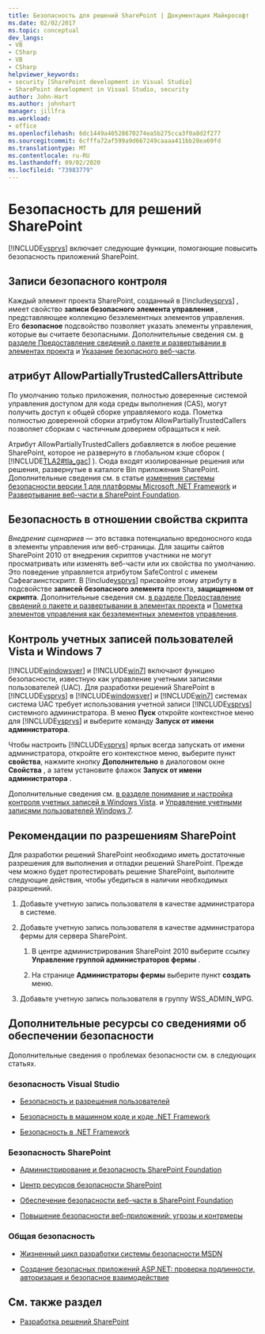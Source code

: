 ```yaml
---
title: Безопасность для решений SharePoint | Документация Майкрософт
ms.date: 02/02/2017
ms.topic: conceptual
dev_langs:
- VB
- CSharp
- VB
- CSharp
helpviewer_keywords:
- security [SharePoint development in Visual Studio]
- SharePoint development in Visual Studio, security
author: John-Hart
ms.author: johnhart
manager: jillfra
ms.workload:
- office
ms.openlocfilehash: 6dc1449a40528670274ea5b275cca3f0a8d2f277
ms.sourcegitcommit: 6cfffa72af599a9d667249caaaa411bb28ea69fd
ms.translationtype: MT
ms.contentlocale: ru-RU
ms.lasthandoff: 09/02/2020
ms.locfileid: "73983779"
---
```

# <a name="security-for-sharepoint-solutions"></a>Безопасность для решений SharePoint
  [!INCLUDE[vsprvs](../sharepoint/includes/vsprvs-md.md)] включает следующие функции, помогающие повысить безопасность приложений SharePoint.

## <a name="safe-control-entries"></a>Записи безопасного контроля
 Каждый элемент проекта SharePoint, созданный в [!include[vsprvs](../sharepoint/includes/vsprvs-md.md)] , имеет свойство **записи безопасного элемента управления** , представляющее коллекцию безэлементных элементов управления. Его **безопасное** подсвойство позволяет указать элементы управления, которые вы считаете безопасными. Дополнительные сведения см. [в разделе Предоставление сведений о пакете и развертывании в элементах проекта](../sharepoint/providing-packaging-and-deployment-information-in-project-items.md) и [Указание безопасного веб-части](/previous-versions/office/developer/sharepoint2003/dd583154(v=office.11)#specifying-safe-web-parts).

## <a name="allowpartiallytrustedcallers-attribute"></a>атрибут AllowPartiallyTrustedCallersAttribute
 По умолчанию только приложения, полностью доверенные системой управления доступом для кода среды выполнения (CAS), могут получить доступ к общей сборке управляемого кода. Пометка полностью доверенной сборки атрибутом AllowPartiallyTrustedCallers позволяет сборкам с частичным доверием обращаться к ней.

 Атрибут AllowPartiallyTrustedCallers добавляется в любое решение SharePoint, которое не развернуто в глобальном кэше сборок ( [!INCLUDE[TLA2#tla_gac](../sharepoint/includes/tla2sharptla-gac-md.md)] ). Сюда входят изолированные решения или решения, развернутые в каталоге Bin приложения SharePoint. Дополнительные сведения см. в статье [изменения системы безопасности версии 1 для платформы Microsoft .NET Framework](/previous-versions/msp-n-p/ff921345(v=pandp.10)) и [Развертывание веб-части в SharePoint Foundation](/previous-versions/office/developer/sharepoint-2010/cc768621(v=office.14)).

## <a name="safe-against-script-property"></a>Безопасность в отношении свойства скрипта
 *Внедрение сценариев* — это вставка потенциально вредоносного кода в элементы управления или веб-страницы. Для защиты сайтов SharePoint 2010 от внедрения скриптов участники не могут просматривать или изменять веб-части или их свойства по умолчанию. Это поведение управляется атрибутом SafeControl с именем Сафеагаинстскрипт. В [!include[vsprvs](../sharepoint/includes/vsprvs-md.md)] присвойте этому атрибуту в подсвойстве **записей безопасного элемента** проекта, **защищенном от скрипта**. Дополнительные сведения см. [в разделе Предоставление сведений о пакете и развертывании в элементах проекта](../sharepoint/providing-packaging-and-deployment-information-in-project-items.md) и [Пометка элементов управления как безэлементных элементов управления](../sharepoint/how-to-mark-controls-as-safe-controls.md).

## <a name="vista-and-windows-7-user-account-control"></a>Контроль учетных записей пользователей Vista и Windows 7
 [!INCLUDE[windowsver](../sharepoint/includes/windowsver-md.md)] и [!INCLUDE[win7](../sharepoint/includes/win7-md.md)] включают функцию безопасности, известную как управление учетными записями пользователей (UAC). Для разработки решений SharePoint в [!INCLUDE[vsprvs](../sharepoint/includes/vsprvs-md.md)] в [!INCLUDE[windowsver](../sharepoint/includes/windowsver-md.md)] и [!INCLUDE[win7](../sharepoint/includes/win7-md.md)] системах система UAC требует использования учетной записи [!INCLUDE[vsprvs](../sharepoint/includes/vsprvs-md.md)] системного администратора. В меню **Пуск** откройте контекстное меню для [!INCLUDE[vsprvs](../sharepoint/includes/vsprvs-md.md)] и выберите команду **Запуск от имени администратора**.

 Чтобы настроить [!INCLUDE[vsprvs](../sharepoint/includes/vsprvs-md.md)] ярлык всегда запускать от имени администратора, откройте его контекстное меню, выберите пункт **свойства**, нажмите кнопку **Дополнительно** в диалоговом окне **Свойства** , а затем установите флажок **Запуск от имени администратора** .

 Дополнительные сведения см. [в разделе понимание и настройка контроля учетных записей в Windows Vista](/previous-versions/windows/it-pro/windows-vista/cc709628(v=ws.10)). и [Управление учетными записями пользователей Windows 7](/previous-versions/windows/it-pro/windows-server-2008-R2-and-2008/cc731416(v=ws.10)).

## <a name="sharepoint-permissions-considerations"></a>Рекомендации по разрешениям SharePoint
 Для разработки решений SharePoint необходимо иметь достаточные разрешения для выполнения и отладки решений SharePoint. Прежде чем можно будет протестировать решение SharePoint, выполните следующие действия, чтобы убедиться в наличии необходимых разрешений.

1. Добавьте учетную запись пользователя в качестве администратора в системе.

2. Добавьте учетную запись пользователя в качестве администратора фермы для сервера SharePoint.

    1. В центре администрирования SharePoint 2010 выберите ссылку **Управление группой администраторов фермы** .

    2. На странице **Администраторы фермы** выберите пункт **создать** меню.

3. Добавьте учетную запись пользователя в группу WSS_ADMIN_WPG.

## <a name="additional-security-resources"></a>Дополнительные ресурсы со сведениями об обеспечении безопасности
 Дополнительные сведения о проблемах безопасности см. в следующих статьях.

### <a name="visual-studio-security"></a>безопасность Visual Studio

- [Безопасность и разрешения пользователей](/previous-versions/visualstudio/visual-studio-2010/ms165099(v=vs.100))

- [Безопасность в машинном коде и коде .NET Framework](/previous-versions/visualstudio/visual-studio-2010/1787tk12(v=vs.100))

- [Безопасность в .NET Framework](/previous-versions/dotnet/netframework-4.0/fkytk30f(v=vs.100))

### <a name="sharepoint-security"></a>Безопасность SharePoint

- [Администрирование и безопасность SharePoint Foundation](/previous-versions/office/developer/sharepoint-2010/ee537811(v=office.14))

- [Центр ресурсов безопасности SharePoint](/sharepoint/dev/)

- [Обеспечение безопасности веб-части в SharePoint Foundation](/previous-versions/office/developer/sharepoint-2010/cc768613(v=office.14))

- [Повышение безопасности веб-приложений: угрозы и контрмеры](/previous-versions/msp-n-p/ff649874(v=pandp.10))

### <a name="general-security"></a>Общая безопасность

- [Жизненный цикл разработки системы безопасности MSDN](https://www.microsoft.com/msrc?rtc=1)

- [Создание безопасных приложений ASP.NET: проверка подлинности, авторизация и безопасное взаимодействие](/previous-versions/msp-n-p/ff649100(v=pandp.10))

## <a name="see-also"></a>См. также раздел

- [Разработка решений SharePoint](../sharepoint/developing-sharepoint-solutions.md)